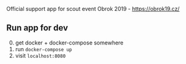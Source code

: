 Official support app for scout event Obrok 2019 - https://obrok19.cz/


## Run app for dev

0) get docker + docker-compose somewhere
1) run `docker-compose up`
2) visit `localhost:8080`
